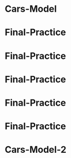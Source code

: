 # Cars-Model
# Final-Practice
# Final-Practice
# Final-Practice
# Final-Practice
# Final-Practice
# Cars-Model-2
